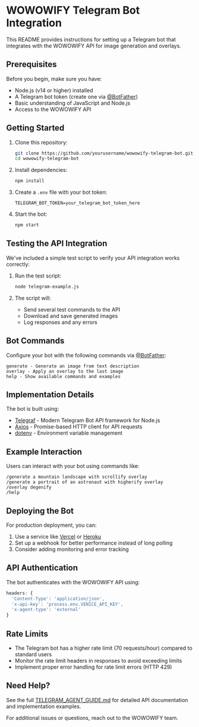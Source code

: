 # WOWOWIFY Telegram Bot Integration

This README provides instructions for setting up a Telegram bot that integrates with the WOWOWIFY API for image generation and overlays.

## Prerequisites

Before you begin, make sure you have:

- Node.js (v14 or higher) installed
- A Telegram bot token (create one via [@BotFather](https://t.me/botfather))
- Basic understanding of JavaScript and Node.js
- Access to the WOWOWIFY API

## Getting Started

1. Clone this repository:

   ```bash
   git clone https://github.com/yourusername/wowowify-telegram-bot.git
   cd wowowify-telegram-bot
   ```

2. Install dependencies:

   ```bash
   npm install
   ```

3. Create a `.env` file with your bot token:

   ```
   TELEGRAM_BOT_TOKEN=your_telegram_bot_token_here
   ```

4. Start the bot:
   ```bash
   npm start
   ```

## Testing the API Integration

We've included a simple test script to verify your API integration works correctly:

1. Run the test script:

   ```bash
   node telegram-example.js
   ```

2. The script will:
   - Send several test commands to the API
   - Download and save generated images
   - Log responses and any errors

## Bot Commands

Configure your bot with the following commands via [@BotFather](https://t.me/botfather):

```
generate - Generate an image from text description
overlay - Apply an overlay to the last image
help - Show available commands and examples
```

## Implementation Details

The bot is built using:

- [Telegraf](https://github.com/telegraf/telegraf) - Modern Telegram Bot API framework for Node.js
- [Axios](https://github.com/axios/axios) - Promise-based HTTP client for API requests
- [dotenv](https://github.com/motdotla/dotenv) - Environment variable management

## Example Interaction

Users can interact with your bot using commands like:

```
/generate a mountain landscape with scrollify overlay
/generate a portrait of an astronaut with higherify overlay
/overlay degenify
/help
```

## Deploying the Bot

For production deployment, you can:

1. Use a service like [Vercel](https://vercel.com) or [Heroku](https://heroku.com)
2. Set up a webhook for better performance instead of long polling
3. Consider adding monitoring and error tracking

## API Authentication

The bot authenticates with the WOWOWIFY API using:

```javascript
headers: {
  'Content-Type': 'application/json',
  'x-api-key': 'process.env.VENICE_API_KEY',
  'x-agent-type': 'external'
}
```

## Rate Limits

- The Telegram bot has a higher rate limit (70 requests/hour) compared to standard users
- Monitor the rate limit headers in responses to avoid exceeding limits
- Implement proper error handling for rate limit errors (HTTP 429)

## Need Help?

See the full [TELEGRAM_AGENT_GUIDE.md](./TELEGRAM_AGENT_GUIDE.md) for detailed API documentation and implementation examples.

For additional issues or questions, reach out to the WOWOWIFY team.
